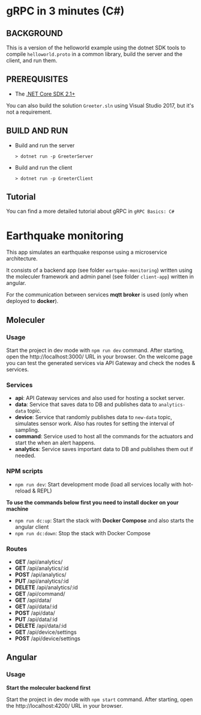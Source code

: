 # gRPC in 3 minutes (C#)

## BACKGROUND

This is a version of the helloworld example using the dotnet SDK
tools to compile `helloworld.proto` in a common library, build the server
and the client, and run them.

## PREREQUISITES

- The [.NET Core SDK 2.1+](https://www.microsoft.com/net/core)

You can also build the solution `Greeter.sln` using Visual Studio 2017,
but it's not a requirement.

## BUILD AND RUN

- Build and run the server

  ```
  > dotnet run -p GreeterServer
  ```

- Build and run the client

  ```
  > dotnet run -p GreeterClient
  ```

## Tutorial

You can find a more detailed tutorial about gRPC in `gRPC Basics: C#`

[grpc basics: c#]: https://grpc.io/docs/tutorials/basic/csharp.html

# Earthquake monitoring

This app simulates an earthquake response using a microservice architecture.

It consists of a backend app (see folder `eartqake-monitoring`) written using the moleculer framework and admin panel (see folder `client-app`) written in angular.

For the communication between services **mqtt broker** is used (only when deployed to **docker**).

## Moleculer

### Usage
Start the project in dev mode with `npm run dev` command. 
After starting, open the http://localhost:3000/ URL in your browser. 
On the welcome page you can test the generated services via API Gateway and check the nodes & services.


### Services
- **api**: API Gateway services and also used for hosting a socket server.
- **data**: Service that saves data to DB and publishes data to `analytics-data` topic.
- **device**: Service that randomly publishes data to `new-data` topic, simulates sensor work. Also has routes for setting the interval of sampling.
- **command**: Service used to host all the commands for the actuators and start the when an alert happens.
- **analytics**: Service saves important data to DB and publishes them out if needed.

### NPM scripts

- `npm run dev`: Start development mode (load all services locally with hot-reload & REPL)

**To use the commands below first you need to install docker on your machine**
- `npm run dc:up`: Start the stack with **Docker Compose** and also starts the angular client
- `npm run dc:down`: Stop the stack with Docker Compose

### Routes

- **GET** /api/analytics/	
- **GET** /api/analytics/:id 		
- **POST** /api/analytics/	
- **PUT** /api/analytics/:id		
- **DELETE** /api/analytics/:id
- **GET** /api/command/
- **GET** /api/data/
- **GET** /api/data/:id
- **POST** /api/data/
- **PUT** /api/data/:id
- **DELETE** /api/data/:id
- **GET** /api/device/settings	
- **POST** /api/device/settings

## Angular

### Usage

**Start the moleculer backend first**

Start the project in dev mode with `npm start` command.
After starting, open the http://localhost:4200/ URL in your browser. 